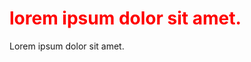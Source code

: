 <!DOCTYPE html>
<html lang="en">
<head>
    <meta charset="UTF-8">
    <meta name="viewport" content="width=, initial-scale=1.0">
    <title>Document</title>
</head>
<body>
    <h1 style="color:red;">lorem ipsum dolor sit amet.</h1>
    Lorem ipsum dolor sit amet.
</body>
</html>
